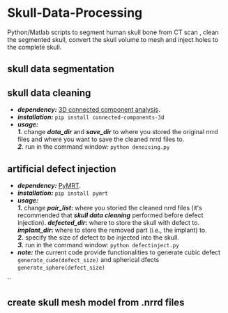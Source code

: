 # Skull-Data-Processing
Python/Matlab scripts to segment human skull bone from CT scan , clean the segmented skull, convert the skull volume to mesh and inject holes to the complete skull.

## skull data segmentation


## skull data cleaning
* **_dependency:_**   [3D connected component analysis](https://pypi.org/project/connected-components-3d/).
* **_installation:_**   `pip install connected-components-3d`
* **_usage:_** \
**_1._** change  **_data_dir_** and **_save_dir_** to where you stored the original nrrd files and where you want to save the cleaned   nrrd files to. \
**_2._** run in the command window:   `python denoising.py`


## artificial defect injection
* **_dependency:_**   [PyMRT](https://pypi.org/project/pymrt/).
* **_installation:_**   `pip install pymrt`
* **_usage:_** \
**_1._**  change  **_pair_list_:** where you storied the cleaned nrrd files (it's recommended that **_skull data cleaning_** performed before defect injection). **_defected_dir_:**  where to store the skull with defect to. **_implant_dir_:**  where to store the removed part (i.e., the implant) to. \
**_2._** specify the size of defect to be injected into the skull. \
**_3._** run in the command window: `python defectinject.py`
* **_note:_** the current code provide functionalities to generate cubic defect  `generate_cude(defect_size)` and spherical dfects `generate_sphere(defect_size)`

``

## create skull mesh model from .nrrd files









